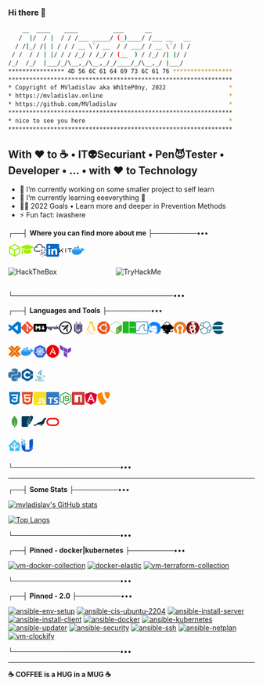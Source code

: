 ### **Hi there 👋**

```sh
    __  ____    ____          ___      __
   /  |/  / |  / / /___ _____/ (_)____/ /___ __   __
  / /|_/ /| | / / / __ \`/ __  / / ___/ / __ \`/ | /
 / /  / / | |/ / / /_/ / /_/ / (__  ) / /_/ /| |/ /
/_/  /_/  |___/_/\__,_/\__,_/_/____/_/\__,_/ |___/
**************** 4D 56 6C 61 64 69 73 6C 61 76 *****************
****************************************************************
* Copyright of MVladislav aka Wh1teP0ny, 2022                  *
* https://mvladislav.online                                    *
* https://github.com/MVladislav                                *
****************************************************************
* nice to see you here                                         *
****************************************************************
```

## With **❤️** to **☕** • IT👽Securiant • Pen😈Tester • Developer • ... • with **❤️** to Technology

- 🔭 I’m currently working on some smaller project to self learn
- 🌱 I’m currently learning eeeverything 🤪
- 🧑‍🎓 2022 Goals • Learn more and deeper in Prevention Methods
- ⚡ Fun fact: iwashere

┌──┤ **Where you can find more about me** ├─────────•••

[<img align="left" alt="Wh1teP0ny | HackTheBox" title="Wh1teP0ny | HackTheBox" width="26px" src="./__docs/icons/HackTheBox.svg"/>][hackthebox • profile]
[<img align="left" alt="Wh1teP0ny | HackTheBox Academy" title="Wh1teP0ny | HackTheBox Academy" width="26px" src="./__docs/icons/graduation-cap.svg"/>][hackthebox • academy • profile]
[<img align="left" alt="Wh1teP0ny | TryHackMe" title="Wh1teP0ny | TryHackMe" width="26px" src="./__docs/icons/TryHackMe.svg"/>][tryhackme • profile]
[<img align="left" alt="Vladislav M. | LinkedIn" title="Vladislav M. | LinkedIn" width="26px" src="./__docs/icons/LinkedIn.svg"/>][linkedin]
[<img align="left" alt="Vladislav M. | Kit" title="Vladislav M. | Kit" width="26px" src="./__docs/icons/kit.svg"/>][kit]
[<img align="left" alt="Vladislav M. | DockerHub" title="Vladislav M. | Kit" width="26px" src="./__docs/icons/docker.svg"/>][dockerhub]

</br>
</br>

[<img align="left" alt="HackTheBox" title="Wh1teP0ny | HackTheBox" width="220px" src="https://www.hackthebox.eu/badge/image/381560">][hackthebox • profile]
[<img align="left" alt="TryHackMe" title="Wh1teP0ny | TryHackMe" width="220px" src="https://tryhackme-badges.s3.amazonaws.com/Wh1teP0ny.png">][tryhackme • profile]

</br>
</br>

└─────────────────────────────────•••

┌──┤ **Languages and Tools** ├─────────•••

<!-- [<img align="left" alt="HackTheBox" title="HackTheBox"  width="26px" src="./__docs/icons/HackTheBox.svg"/>][mvladislav]
[<img align="left" alt="TryHackMe" title="TryHackMe"  width="26px" src="./__docs/icons/TryHackMe.svg"/>][mvladislav]
[<img align="left" alt="haveibeenpwned" title="haveibeenpwned"  width="26px" src="./__docs/icons/haveibeenpwned.svg"/>][mvladislav] -->

[<img align="left" alt="VisualStudioCode" title="VisualStudioCode" width="26px" src="./__docs/icons/VisualStudioCode.svg"/>][mvladislav]
[<img align="left" alt="Git" title="Git"  width="26px" src="./__docs/icons/Git.svg"/>][mvladislav]
[<img align="left" alt="Markdown" title="Markdown" width="26px" src="./__docs/languages/Markdown.svg"/>][mvladislav]
[<img align="left" alt="ngrok" title="ngrok" width="26px" src="./__docs/icons/ngrok.svg"/>][mvladislav]
[<img align="left" alt="OWASP" title="OWASP" width="26px" src="./__docs/icons/OWASP.svg"/>][mvladislav]
[<img align="left" alt="Snyk" title="Snyk" width="26px" src="./__docs/icons/Snyk.svg"/>][mvladislav]

[<img align="left" alt="Linux" title="Linux" width="26px" src="./__docs/icons/Linux.svg"/>][mvladislav]
[<img align="left" alt="Ubuntu" title="Ubuntu" width="26px" src="./__docs/icons/Ubuntu.svg"/>][mvladislav]
[<img align="left" alt="GnuBash" title="GnuBash" width="26px" src="./__docs/icons/gnubash.svg"/>][mvladislav]
[<img align="left" alt="tmux" title="tmux" width="26px" src="./__docs/icons/tmux.svg"/>][mvladislav]
[<img align="left" alt="WireShark" title="WireShark" width="26px" src="./__docs/icons/wireshark.svg"/>][mvladislav]

[<img align="left" alt="Thunderbird" title="Thunderbird" width="26px" src="./__docs/icons/thunderbird.svg"/>][mvladislav]

<!-- [<img align="left" alt="Logseq" title="Logseq" width="26px" src="./__docs/icons/logseq.svg"/>][mvladislav] -->

[<img align="left" alt="Inkscape" title="Inkscape" width="26px" src="./__docs/icons/Inkscape.svg"/>][mvladislav]

<!-- [<img align="left" alt="DrawIO" title="DrawIO" width="26px" src="./__docs/icons/drawio.svg"/>][mvladislav] -->

[<img align="left" alt="OpenVPN" title="OpenVPN" width="26px" src="./__docs/icons/OpenVPN.svg"/>][mvladislav]
[<img align="left" alt="Wireguard" title="Wireguard" width="26px" src="./__docs/icons/wireguard.svg"/>][mvladislav]

[<img align="left" alt="elastic" title="elastic" width="26px" src="./__docs/icons/elastic.svg"/>][mvladislav]
[<img align="left" alt="elasticsearch" title="elasticsearch" width="26px" src="./__docs/icons/elasticsearch.svg"/>][mvladislav]

</br>
</br>

[<img align="left" alt="Proxmox" title="Proxmox" width="26px" src="./__docs/icons/Proxmox.svg"/>][mvladislav]
[<img align="left" alt="docker" title="docker" width="26px" src="./__docs/icons/docker.svg"/>][mvladislav]
[<img align="left" alt="kubernetes" title="kubernetes" width="26px" src="./__docs/icons/kubernetes.svg"/>][mvladislav]
[<img align="left" alt="Ansible" title="Ansible" width="26px" src="./__docs/icons/Ansible.svg"/>][mvladislav]
[<img align="left" alt="terraform" title="terraform" width="26px" src="./__docs/icons/terraform.svg"/>][mvladislav]

</br>
</br>

[<img align="left" alt="python" title="python" width="26px" src="./__docs/languages/python.svg"/>][mvladislav]
[<img align="left" alt="C++" title="C++" width="26px" src="./__docs/languages/C++.svg"/>][mvladislav]
[<img align="left" alt="Java" title="Java" width="26px" src="./__docs/languages/Java.svg"/>][mvladislav]

</br>
</br>

[<img align="left" alt="CSS3" title="CSS3" width="26px" src="./__docs/languages/CSS3.svg"/>][mvladislav]
[<img align="left" alt="HTML5" title="HTML5" width="26px" src="./__docs/languages/HTML5.svg"/>][mvladislav]
[<img align="left" alt="JavaScript" title="JavaScript" width="26px" src="./__docs/languages/JavaScript.svg"/>][mvladislav]
[<img align="left" alt="TypeScript" title="TypeScript" width="26px" src="./__docs/languages/TypeScript.svg"/>][mvladislav]
[<img align="left" alt="Node.js" title="Node.js" width="26px" src="./__docs/languages/Node.js.svg"/>][mvladislav]
[<img align="left" alt="npm" title="npm" width="26px" src="./__docs/languages/npm.svg"/>][mvladislav]
[<img align="left" alt="Angular" title="Angular" width="26px" src="./__docs/languages/Angular.svg"/>][mvladislav]
[<img align="left" alt="TYPO3" title="TYPO3" width="26px" src="./__docs/languages/TYPO3.svg"/>][mvladislav]

</br>
</br>

[<img align="left" alt="MongoDB" title="MongoDB" width="26px" src="./__docs/languages/MongoDB.svg"/>][mvladislav]
[<img align="left" alt="SQLite" title="SQLite" width="26px" src="./__docs/languages/SQLite.svg"/>][mvladislav]
[<img align="left" alt="MariaDB" title="MariaDB" width="26px" src="./__docs/languages/mariadb.svg"/>][mvladislav]
[<img align="left" alt="Oracle" title="Oracle" width="26px" src="./__docs/languages/Oracle.svg"/>][mvladislav]

</br>
</br>

[<img align="left" alt="homeassistant" title="homeassistant" width="26px" src="./__docs/icons/homeassistant.svg"/>][mvladislav]
[<img align="left" alt="ubiquiti" title="ubiquiti" width="26px" src="./__docs/icons/ubiquiti.svg"/>][mvladislav]

</br>
</br>

└──────────────────────•••

---

┌──┤ **Some Stats** ├─────────•••

[![mvladislav's GitHub stats](https://github-readme-stats.vercel.app/api?username=mvladislav&count_private=true&show_icons=true&theme=tokyonight)][mvladislav]

[![Top Langs](https://github-readme-stats.vercel.app/api/top-langs/?username=mvladislav&count_private=true&theme=tokyonight&layout=compact)][mvladislav]

└──────────────────────•••

┌──┤ **Pinned - docker|kubernetes** ├─────────•••

[![vm-docker-collection](https://github-readme-stats.vercel.app/api/pin/?username=mvladislav&repo=vm-docker-collection&theme=tokyonight)](https://github.com/MVladislav/vm-docker-collection)
[![docker-elastic](https://github-readme-stats.vercel.app/api/pin/?username=mvladislav&repo=docker-elastic&theme=tokyonight)](https://github.com/MVladislav/docker-elastic)
[![vm-terraform-collection](https://github-readme-stats.vercel.app/api/pin/?username=mvladislav&repo=vm-terraform-collection&theme=tokyonight)](https://github.com/MVladislav/vm-terraform-collection)

└──────────────────────•••

┌──┤ **Pinned - 2.0** ├─────────•••

[![ansible-env-setup](https://github-readme-stats.vercel.app/api/pin/?username=mvladislav&repo=ansible-env-setup&theme=tokyonight)](https://github.com/MVladislav/ansible-env-setup)
[![ansible-cis-ubuntu-2204](https://github-readme-stats.vercel.app/api/pin/?username=mvladislav&repo=ansible-cis-ubuntu-2204&theme=tokyonight)](https://github.com/MVladislav/ansible-cis-ubuntu-2204)
[![ansible-install-server](https://github-readme-stats.vercel.app/api/pin/?username=mvladislav&repo=ansible-install-server&theme=tokyonight)](https://github.com/MVladislav/ansible-install-server)
[![ansible-install-client](https://github-readme-stats.vercel.app/api/pin/?username=mvladislav&repo=ansible-install-client&theme=tokyonight)](https://github.com/MVladislav/ansible-install-client)
[![ansible-docker](https://github-readme-stats.vercel.app/api/pin/?username=mvladislav&repo=ansible-docker&theme=tokyonight)](https://github.com/MVladislav/ansible-docker)
[![ansible-kubernetes](https://github-readme-stats.vercel.app/api/pin/?username=mvladislav&repo=ansible-kubernetes&theme=tokyonight)](https://github.com/MVladislav/ansible-kubernetes)
[![ansible-updater](https://github-readme-stats.vercel.app/api/pin/?username=mvladislav&repo=ansible-updater&theme=tokyonight)](https://github.com/MVladislav/ansible-updater)
[![ansible-security](https://github-readme-stats.vercel.app/api/pin/?username=mvladislav&repo=ansible-security&theme=tokyonight)](https://github.com/MVladislav/ansible-security)
[![ansible-ssh](https://github-readme-stats.vercel.app/api/pin/?username=mvladislav&repo=ansible-ssh&theme=tokyonight)](https://github.com/MVladislav/ansible-ssh)
[![ansible-netplan](https://github-readme-stats.vercel.app/api/pin/?username=mvladislav&repo=ansible-netplan&theme=tokyonight)](https://github.com/MVladislav/ansible-netplan)
[![vm-clockify](https://github-readme-stats.vercel.app/api/pin/?username=mvladislav&repo=vm-clockify&theme=tokyonight)](https://github.com/MVladislav/vm-clockify)

└──────────────────────•••

---

**☕ COFFEE is a HUG in a MUG ☕**

[mvladislav]: https://mvladislav.online
[hackthebox • profile]: https://app.hackthebox.com/profile/381560
[hackthebox • academy • profile]: https://academy.hackthebox.com/dashboard
[tryhackme • profile]: https://tryhackme.com/p/Wh1teP0ny
[linkedin]: https://www.linkedin.com/in/vladislav-masepohl
[kit]: https://kit.co/MVladislav
[dockerhub]: https://hub.docker.com/u/mvladislav

<!--
**MVladislav/MVladislav** is a ✨ _special_ ✨ repository because its `README.md` (this file) appears on your GitHub profile.

Here are some ideas to get you started:

- 🔭 I’m currently working on ...
- 🌱 I’m currently learning ...
- 👯 I’m looking to collaborate on ...
- 🤔 I’m looking for help with ...
- 💬 Ask me about ...
- 📫 How to reach me: ...
- 😄 Pronouns: ...
- ⚡ Fun fact: ...

<details>
<summary>Click for GitHub Stats</summary>
<p align="center">

</p>
</details>

https://github.com/anuraghazra/github-readme-stats
-->
